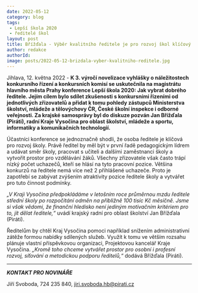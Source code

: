 ```yaml
---
date: 2022-05-12
category: blog
tags:
 - Lepší škola 2020
 - ředitelé škol
layout: post
title: Břížďala - Výběr kvalitního ředitele je pro rozvoj škol klíčový
author: redakce
authorId: 
image: posts/2022-05-12-brizdala-vyber-kvalitniho-reditele.jpg
---
```


Jihlava, 12. května 2022 - **K 3. výročí novelizace vyhlášky o náležitostech konkursního řízení a konkursních komisí se uskutečnila na magistrátu hlavního města Prahy konference Lepší škola 2020: Jak vybrat dobrého ředitele. Jejím cílem bylo sdílet zkušenosti s konkursními řízeními od jednotlivých zřizovatelů a přidat k tomu pohledy zástupců Ministerstva školství, mládeže a tělovýchovy ČR, České školní inspekce i odborné veřejnosti. Za krajské samosprávy byl do diskuze pozván Jan Břížďala (Piráti), radní Kraje Vysočina pro oblast školství, mládeže a sportu, informatiky a komunikačních technologií.**

Účastníci konference se jednoznačně shodli, že osoba ředitele je klíčová pro rozvoj školy. Právě ředitel by měl být v první řadě pedagogickým lídrem a udávat směr školy, pracovat s učiteli a dalšími zaměstnanci školy a vytvořit prostor pro vzdělávání žáků. Všechny zřizovatele však často trápí nízký počet uchazečů, kteří se hlásí na tyto pracovní pozice. Většina konkurzů na ředitele nemá více než 2 přihlášené uchazeče. Proto je zapotřebí se zabývat zvýšením atraktivity pozice ředitele školy a vytvářet pro tuto činnost podmínky. 

*„V Kraji Vysočina předpokládáme v letošním roce průměrnou mzdu ředitele střední školy po rozpočítání odměn na přibližně 100 tisíc Kč měsíčně. Jsme si však vědomi, že finanční hledisko není jediným motivačním kritériem pro to, jít dělat ředitele,“* uvádí krajský radní pro oblast školství Jan Břížďala (Piráti). 

Ředitelům by chtěl Kraj Vysočina pomoci například snížením administrativní zátěže formou nabídky sdílených služeb. Využít k tomu ve větším rozsahu plánuje vlastní příspěvkovou organizaci, Projektovou kancelář Kraje Vysočina. *„Kromě toho chceme vytvářet prostor pro osobní i profesní rozvoj, síťování a metodickou podporu ředitelů,“* dodává Břížďala (Piráti).

---

***KONTAKT PRO NOVINÁŘE*** 

Jiří Svoboda, 724 235 840, <jiri.svoboda.hb@pirati.cz>
